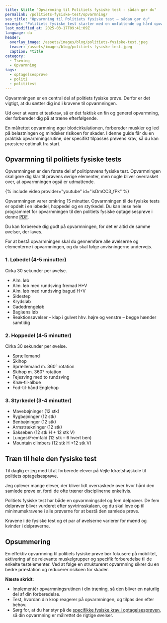 ```yaml
---
title: &title "Opvarmning til Politiets fysiske test - sådan gør du"
permalink: /politiets-fysiske-test/opvarmning/
seo_title: "Opvarmning til Politiets fysiske test – sådan gør du"
excerpt: "Politiets fysiske test starter med en omfattende og hård opvarmning. Det er en god generel opvarmning, som du også kan bruge til hverdag."
last_modified_at: 2025-03-17T09:41:09Z
language: da
header:
  overlay_image: /assets/images/blog/politiets-fysiske-test.jpeg
  teaser: /assets/images/blog/politiets-fysiske-test.jpeg
  caption: *title
category:
  - Træning
  - Opvarmning
tags:
  - optagelsesprøve
  - politi
  - polititest
---
```


Opvarmningen er en central del af politiets fysiske prøve. Derfor er det vigtigt, at du sætter dig ind i kravene til opvarmningen.

Ud over at være et testkrav, så er det faktisk en fin og generel opvarmning, der forbereder dig på at træne efterfølgende. 

En målrettet opvarmning øger blodcirkulationen, forbereder muskler og led på belastningen og mindsker risikoen for skader. I denne guide får du en praktisk opvarmningsrutine, der specifikt tilpasses prøvens krav, så du kan præstere optimalt fra start.

## Opvarmning til politiets fysiske tests

Opvarmningen er den første del af politiprøvens fysiske test. Opvarmningen skal gøre dig klar til prøvens øvrige elementer, men nogle bliver overrasket over, at opvarmningen også er udmattende.

{% include video provider="youtube" id="isDmCC3_fPk" %}

Opvarmningen varer omkring 15 minutter. Opvarmningen til de fysiske tests er opdelt i en løbedel, hoppedel og en styrkedel. Du kan læse hele programmet for opvarmningen til den politiets fysiske optagelsesprøve i denne [PDF](https://politi.dk/-/media/mediefiler/landsdaekkende-dokumenter/politiskolen/fysisk-proeveforloeb-vejledninger/opvarmning-2019-aa.pdf).

Du kan forberede dig godt på opvarmningen, for det er altid de samme øvelser, der laves.

For at bestå opvarmningen skal du gennemføre alle øvelserne og elementerne i opvarmningen, og du skal følge anvisningerne undervejs.

### 1. Løbedel (4-5 minutter)

Cirka 30 sekunder per øvelse.

- Alm. løb 
- Alm. løb med rundsving fremad H+V 
- Alm. løb med rundsving bagud H+V 
- Sidestep 
- Krydsløb 
- Gadedrengeløb 
- Baglæns løb 
- Reaktionsøvelser – klap i gulvet hhv. højre og venstre – begge hænder samtidig 

### 2. Hoppedel (4-5 minutter)

Cirka 30 sekunder per øvelse.

- Sprællemand 
- Skihop 
- Sprællemand m. 360° rotation 
- Skihop m. 360° rotation 
- Fejesving med to rundsving 
- Knæ-til-albue 
- Fod-til-hånd Englehop 

### 3. Styrkedel (3-4 minutter)

- Mavebøjninger (12 stk) 
- Rygbøjninger (12 stk) 
- Benbøjninger (12 stk) 
- Armstrækninger (12 stk) 
- Sakseben (12 stk H + 12 stk V) 
- Lunges/Fremfald (12 stk – 6 hvert ben) 
- Mountain climbers (12 stk H +12 stk V) 

## Træn til hele den fysiske test

Til daglig er jeg med til at forberede elever på Vejle Idrætshøjskole til politiets optagelsesprøve.

Jeg oplever mange elever, der bliver lidt overraskede over hvor hård den samlede prøve er, fordi de ofte træner disciplinerne enkeltvis.

Politiets fysiske test har både en opvarmningsdel og fem delprøver. De fem delprøver bliver vurderet efter syvtrinsskalaen, og du skal leve op til minimumskravene i alle prøverne for at bestå den samlede prøve.

Kravene i de fysiske test og et par af øvelserne varierer for mænd og kvinder i delprøverne.

## Opsummering

En effektiv opvarmning til politiets fysiske prøve bør fokusere på mobilitet, aktivering af de relevante muskelgrupper og specifik forberedelse til de enkelte testelementer. Ved at følge en struktureret opvarmning sikrer du en bedre præstation og reducerer risikoen for skader.

**Næste skridt:**

- Implementér opvarmningsrutinen i din træning, så den bliver en naturlig del af din forberedelse.
- Test, hvordan din krop reagerer på opvarmningen, og tilpas den efter behov.
- Sørg for, at du har styr på de [specifikke fysiske krav i optagelsesprøven](/politiets-fysiske-tests-krav-optagelsesproeve/), så din opvarmning er målrettet de rigtige øvelser.
